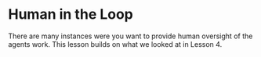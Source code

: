 # Human in the Loop
There are many instances were you want to provide human oversight of the agents work. This lesson builds on what we looked at in Lesson 4. 
